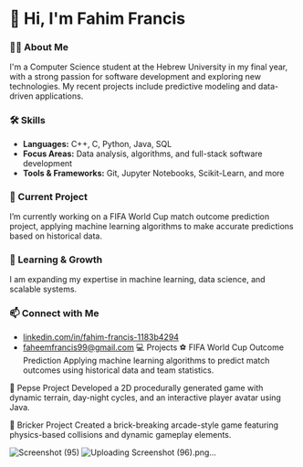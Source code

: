 # 👋 Hi, I'm Fahim Francis

### 👨‍💻 About Me
I'm a Computer Science student at the Hebrew University in my final year, with a strong passion for software development and exploring new technologies. My recent projects include predictive modeling and data-driven applications.

### 🛠️ Skills
- **Languages:** C++, C, Python, Java, SQL
- **Focus Areas:** Data analysis, algorithms, and full-stack software development
- **Tools & Frameworks:** Git, Jupyter Notebooks, Scikit-Learn, and more

### 📌 Current Project
I’m currently working on a FIFA World Cup match outcome prediction project, applying machine learning algorithms to make accurate predictions based on historical data.

### 🌱 Learning & Growth
I am expanding my expertise in machine learning, data science, and scalable systems.

### 📫 Connect with Me
- [linkedin.com/in/fahim-francis-1183b4294](https://www.linkedin.com/in/fahim-francis-1183b4294/)
- faheemfrancis99@gmail.com
💻 Projects
⚽ FIFA World Cup Outcome Prediction
Applying machine learning algorithms to predict match outcomes using historical data and team statistics.


🌲 Pepse Project
Developed a 2D procedurally generated game with dynamic terrain, day-night cycles, and an interactive player avatar using Java.

🧱 Bricker Project
Created a brick-breaking arcade-style game featuring physics-based collisions and dynamic gameplay elements.

![Screenshot (95)](https://github.com/user-attachments/assets/cbe98d8e-2ab5-4d66-8bce-b65927c2f983)
![Uploading Screenshot (96).png…]()




